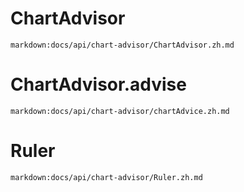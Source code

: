 # ChartAdvisor

`markdown:docs/api/chart-advisor/ChartAdvisor.zh.md`

# ChartAdvisor.advise

`markdown:docs/api/chart-advisor/chartAdvice.zh.md`

# Ruler

`markdown:docs/api/chart-advisor/Ruler.zh.md`
